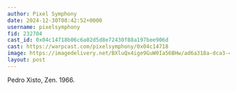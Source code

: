 ```yaml
---
author: Pixel Symphony
date: 2024-12-30T08:42:52+0000
username: pixelsymphony
fid: 232704
cast_id: 0x04c14718b06c6a02d5d8e72430f88a197bee906d
cast: https://warpcast.com/pixelsymphony/0x04c14718
image: https://imagedelivery.net/BXluQx4ige9GuW0Ia56BHw/ad6a318a-dca3-4013-3245-ec953cc37600/original
layout: post
---
```

Pedro Xisto, Zen. 1966.  

<img src='https://imagedelivery.net/BXluQx4ige9GuW0Ia56BHw/ad6a318a-dca3-4013-3245-ec953cc37600/original' alt='' referrerpolicy='no-referrer'/>